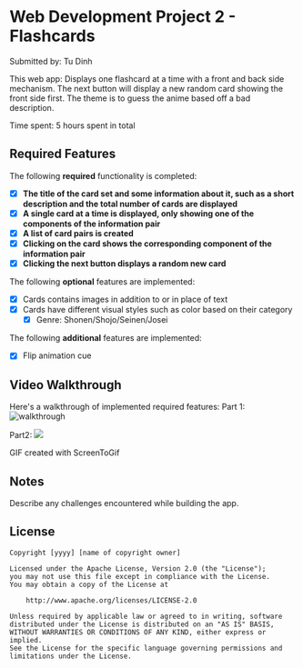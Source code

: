 # Web Development Project 2 - Flashcards

Submitted by: Tu Dinh

This web app: Displays one flashcard at a time with a front and back side mechanism. The next button will display a new random card showing the front side first. The theme is to guess the anime based off a bad description.

Time spent: 5 hours spent in total

## Required Features

The following **required** functionality is completed:

- [x] **The title of the card set and some information about it, such as a short description and the total number of cards are displayed**
- [x] **A single card at a time is displayed, only showing one of the components of the information pair**
- [x] **A list of card pairs is created**
- [x] **Clicking on the card shows the corresponding component of the information pair**
- [x] **Clicking the next button displays a random new card**

The following **optional** features are implemented:

- [x] Cards contains images in addition to or in place of text
- [x] Cards have different visual styles such as color based on their category
  - [x] Genre: Shonen/Shojo/Seinen/Josei

The following **additional** features are implemented:

* [x] Flip animation cue

## Video Walkthrough

Here's a walkthrough of implemented required features:
Part 1:
![walkthrough](https://github.com/dinh2644/web102-flashcards/assets/82007933/fc3545c5-533f-486e-bf0a-aa363ddafcc2)

Part2:
    <a href="https://www.loom.com/share/740b33ec9b154b2f84839fc709def2dd">
    </a>
    <a href="https://www.loom.com/share/740b33ec9b154b2f84839fc709def2dd">
      <img style="max-width:300px;" src="https://cdn.loom.com/sessions/thumbnails/740b33ec9b154b2f84839fc709def2dd-with-play.gif">
    </a>


GIF created with ScreenToGif 

## Notes

Describe any challenges encountered while building the app.

## License

    Copyright [yyyy] [name of copyright owner]

    Licensed under the Apache License, Version 2.0 (the "License");
    you may not use this file except in compliance with the License.
    You may obtain a copy of the License at

        http://www.apache.org/licenses/LICENSE-2.0

    Unless required by applicable law or agreed to in writing, software
    distributed under the License is distributed on an "AS IS" BASIS,
    WITHOUT WARRANTIES OR CONDITIONS OF ANY KIND, either express or implied.
    See the License for the specific language governing permissions and
    limitations under the License.
